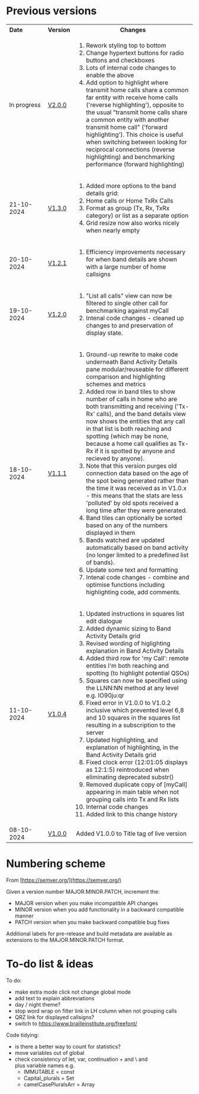
# Previous versions

<table>
<tr>
  <th>Date&nbsp;&nbsp;&nbsp;&nbsp;&nbsp;&nbsp;&nbsp;&nbsp;&nbsp;&nbsp;&nbsp;&nbsp;</th><th>Version</th><th>Changes</th>
</tr>

<tr>
  <td>In progress</td><td><a href='https://g1ojs.github.io/BandOpticon/Archive/V2/BandOpticon%20V2.0.0'>V2.0.0</a></td>
  <td>
    <ol>
      <li>Rework styling top to bottom</li>
      <li>Change hypertext buttons for radio buttons and checkboxes</li>
      <li>Lots of internal code changes to enable the above</li>
      <li>Add option to highlight where transmit home calls share a common far entity with receive home calls ('reverse highlighting'),
      opposite to the usual "transmit home calls share a common entity with another transmit home call" ('forward highlighting'). This
      choice is useful when switching between looking for reciprocal connections (reverse highlighting) and benchmarking performance (forward highlighting)</li>
    </ol>
  </td>
</tr>

<tr>
  <td>21-10-2024</td><td><a href='https://g1ojs.github.io/BandOpticon/Archive/V1/BandOpticon%20V1.3.0'>V1.3.0</a></td>
  <td>
    <ol>
      <li>Added more options to the band details grid:
        <li>Home calls or Home TxRx Calls</li>
        <Li>Format as group (Tx, Rx, TxRx category) or list as a separate option</Li>
      </li>
      <li>Grid resize now also works nicely when nearly empty</li>
    </ol>
  </td>
</tr>

<tr>
  <td>20-10-2024</td><td><a href='https://g1ojs.github.io/BandOpticon/Archive/V1/BandOpticon%20V1.2.1'>V1.2.1</a></td>
  <td>
    <ol>
      <li>Efficiency improvements necessary for when band details are shown with a large number of home callsigns</li>
    </ol>
  </td>
</tr>

<tr>
  <td>19-10-2024</td><td><a href='https://g1ojs.github.io/BandOpticon/Archive/V1/BandOpticon%20V1.2.0'>V1.2.0</a></td>
  <td>
    <ol>
      <li>"List all calls" view can now be filtered to single other call for benchmarking against myCall</li>
      <li>Intenal code changes - cleaned up changes to and preservation of display state.</li>
    </ol>
  </td>
</tr>

<tr>
  <td>18-10-2024</td><td><a href='https://g1ojs.github.io/BandOpticon/Archive/V1/BandOpticon%20V1.1.1'>V1.1.1</a></td>
  <td>
    <ol>
      <li>Ground-up rewrite to make code underneath Band Activity Details pane modular/reuseable for different comparison and highlighting schemes and metrics</li>
      <li>Added row in band tiles to show number of calls in home who are both transmitting and receiving ('Tx-Rx' calls), and the band details view now shows the entities that any call in that list is both reaching and spotting (which may be none, because a home call qualifies as Tx-Rx if it is spotted by anyone and recieved by anyone).</li>
      <li>Note that this version purges old connection data based on the age of the spot being generated rather than the time it was received as in V1.0.x - this means that the stats are less 'polluted' by old spots received a long time after they were generated.</li>
      <li>Band tiles can optionally be sorted based on any of the numbers displayed in them</li>
      <li>Bands watched are updated automatically based on band activity (no longer limited to a predefined list of bands).</li>
      <li>Update some text and formatting</li>
      <li>Intenal code changes - combine and optimise functions including highlighting code, add comments.</li>
    </ol>
  </td>
</tr>

<tr>
  <td>11-10-2024</td><td><a href='https://g1ojs.github.io/BandOpticon/Archive/V1/BandOpticon%20V1.0.4'>V1.0.4</a></td>
  <td>
    <ol>
      <li>Updated instructions in squares list edit dialogue</li>
      <li>Added dynamic sizing to Band Activity Details grid</li>
      <li>Revised wording of higlighting explanation in Band Activity Details</li>
      <li>Added third row for 'my Call': remote entities I'm both reaching and spotting (to highlight potential QSOs)</li>
      <li>Squares can now be specified using the LLNN:NN method at any level e.g. IO90ju:qr</li>
      <li>Fixed error in V1.0.0 to V1.0.2 inclusive which prevented level 6,8 and 10 squares in the squares list resulting in a subscription to the server</li>
      <li>Updated highlighting, and explanation of highlighting, in the Band Activity Details grid</li>
      <li>Fixed clock error (12:01:05 displays as 12:1:5) reintroduced when eliminating deprecated substr()</li>
      <li>Removed duplicate copy of [myCall] appearing in main table when not grouping calls into Tx and Rx lists</li>
      <li>Internal code changes</li>
      <li>Added link to this change history</li>
    </ol>
   </td>
</tr>

<tr>
  <td>08-10-2024</td><td><a href='https://g1ojs.github.io/BandOpticon/Archive/V1/BandOpticon%20V1.0.0'>V1.0.0</a></td><td>Added V1.0.0 to Title tag of live version</td>
</tr>

</table>  


# Numbering scheme
From [https://semver.org/](https://semver.org/)

Given a version number MAJOR.MINOR.PATCH, increment the:   
- MAJOR version when you make incompatible API changes   
- MINOR version when you add functionality in a backward compatible manner   
- PATCH version when you make backward compatible bug fixes

Additional labels for pre-release and build metadata are available as extensions to the MAJOR.MINOR.PATCH format.

# To-do list & ideas

To do:
  - make extra mode click not change global mode
  - add text to explain abbreviations
  - day / night theme?
  - stop word wrap on filter link in LH column when not grouping calls
  - QRZ link for displayed callsigns?
  - switch to https://www.brailleinstitute.org/freefont/
  
Code tidying:
  - is there a better way to count for statistics?
  - move variables out of global
  - check consistency of let, var, continuation + and \ and <br> plus variable names e.g.
     - IMMUTABLE = const
     - Capital_plurals = Set
     - camelCasePluralsArr = Array 


